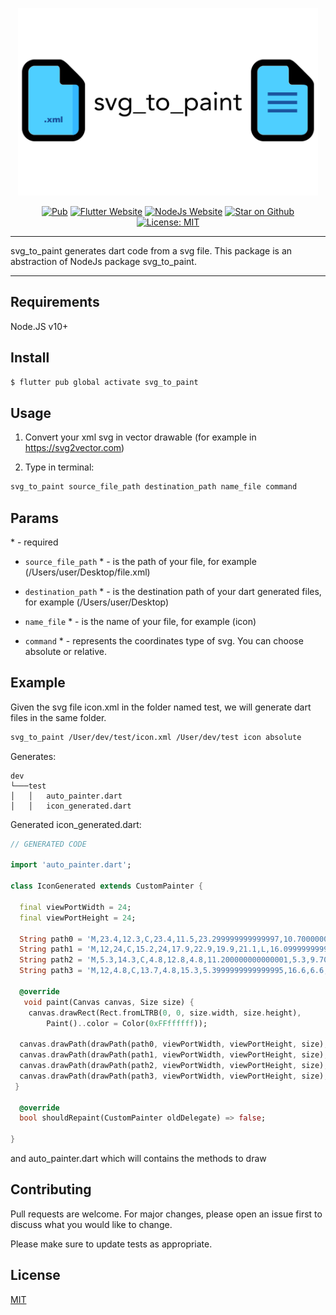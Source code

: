 <p align="center">
<img src="./doc/svg_to_paint_logo.png" height="300" alt="Flutter Bloc Package" />
</p>

<p align="center">
<a href="https://img.shields.io/pub/v/svg_to_paint"><img src="https://img.shields.io/pub/v/svg_to_paint" alt="Pub"></a>
<a href="https://img.shields.io/website?up_color=blue&up_message=Flutter&url=https%3A%2F%2Fflutter.dev"><img src="https://img.shields.io/website?up_color=blue&up_message=Flutter&url=https%3A%2F%2Fflutter.dev" alt="Flutter Website"></a>
<a href="https://img.shields.io/website?up_color=orange&up_message=NodeJs&url=https%3A%2F%2Fnodejs.org%2Fit%2F"><img src="https://img.shields.io/website?up_color=blue&up_message=NodeJs&url=https%3A%2F%2Fnodejs.org%2Fit%2F" alt="NodeJs Website"></a>
<a href="https://img.shields.io/github/stars/FrancescoCatani/svg_to_paint_dart"><img src="https://img.shields.io/github/stars/FrancescoCatani/svg_to_paint_dart?color=green" alt="Star on Github"></a>
<a href="https://opensource.org/licenses/MIT"><img src="https://img.shields.io/badge/license-MIT-purple.svg" alt="License: MIT"></a>
</p>

---

svg_to_paint generates dart code from a svg file. This package is an abstraction of NodeJs package svg_to_paint.

---

## Requirements 

Node.JS v10+

## Install

```bash
$ flutter pub global activate svg_to_paint
```

## Usage

1) Convert your xml svg in vector drawable (for example in https://svg2vector.com)

2) Type in terminal:

```bash
svg_to_paint source_file_path destination_path name_file command
```

## Params

\* - required

- `source_file_path` * - is the path of your file, for example (/Users/user/Desktop/file.xml)

- `destination_path` * - is the destination path of your dart generated files, for example (/Users/user/Desktop)

- `name_file` * - is the name of your file, for example (icon)

- `command` * - represents the coordinates type of svg. You can choose absolute or relative. 

## Example

Given the svg file icon.xml in the folder named test, we will generate dart files in the same folder.

```bash
svg_to_paint /User/dev/test/icon.xml /User/dev/test icon absolute
```

Generates: 
```
dev
└───test
│   │   auto_painter.dart
│   │   icon_generated.dart
```

Generated icon_generated.dart:

```dart
// GENERATED CODE

import 'auto_painter.dart'; 

class IconGenerated extends CustomPainter { 

  final viewPortWidth = 24; 
  final viewPortHeight = 24; 

  String path0 = 'M,23.4,12.3,C,23.4,11.5,23.299999999999997,10.700000000000001,23.2,9.9,H,12,V,14.5,H,18.4,C,18.099999999999998,16,17.299999999999997,17.3,15.999999999999998,18.1,V,21.1,H,19.799999999999997,C,22.1,19,23.4,15.9,23.4,12.3,Z';
  String path1 = 'M,12,24,C,15.2,24,17.9,22.9,19.9,21.1,L,16.099999999999998,18.1,C,14.999999999999998,18.8,13.599999999999998,19.200000000000003,11.999999999999998,19.200000000000003,C,8.899999999999999,19.200000000000003,6.199999999999998,17.1,5.299999999999998,14.300000000000002,H,1.299999999999998,V,17.400000000000002,C,3.3,21.4,7.5,24,12,24,Z';
  String path2 = 'M,5.3,14.3,C,4.8,12.8,4.8,11.200000000000001,5.3,9.700000000000001,V,6.6,H,1.2999999999999998,C,-0.40000000000000013,10,-0.40000000000000013,14,1.2999999999999998,17.299999999999997,L,5.3,14.3,Z';
  String path3 = 'M,12,4.8,C,13.7,4.8,15.3,5.3999999999999995,16.6,6.6,L,16.6,6.6,L,20,3.2,C,17.8,1.2000000000000002,15,0.10000000000000009,12,0.10000000000000009,C,7.5,0,3.3,2.6,1.3,6.6,L,5.3,9.7,C,6.2,6.9,8.9,4.8,12,4.8,Z';

  @override
   void paint(Canvas canvas, Size size) {
    canvas.drawRect(Rect.fromLTRB(0, 0, size.width, size.height),
        Paint()..color = Color(0xFFffffff)); 

  canvas.drawPath(drawPath(path0, viewPortWidth, viewPortHeight, size), Paint()..color = Color(0xFF4285F4)); 
  canvas.drawPath(drawPath(path1, viewPortWidth, viewPortHeight, size), Paint()..color = Color(0xFF34A853)); 
  canvas.drawPath(drawPath(path2, viewPortWidth, viewPortHeight, size), Paint()..color = Color(0xFFFBBC04)); 
  canvas.drawPath(drawPath(path3, viewPortWidth, viewPortHeight, size), Paint()..color = Color(0xFFEA4335)); 
 }

  @override
  bool shouldRepaint(CustomPainter oldDelegate) => false; 

} 

```

and auto_painter.dart which will contains the methods to draw

## Contributing
Pull requests are welcome. For major changes, please open an issue first to discuss what you would like to change.

Please make sure to update tests as appropriate.

## License
[MIT](https://choosealicense.com/licenses/mit/)
